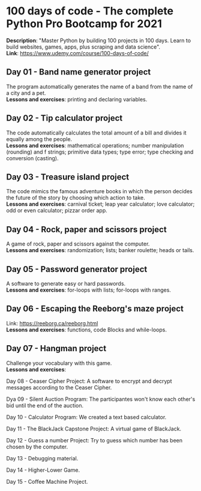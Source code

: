 # 100 days of code - The complete Python Pro Bootcamp for 2021

**Description**: "Master Python by building 100 projects in 100 days. Learn to build websites, games, apps, plus scraping and data science". <br>
**Link**: https://www.udemy.com/course/100-days-of-code/

## Day 01 - Band name generator project

The program automatically generates the name of a band from the name of a city and a pet.<br>
**Lessons and exercises**: printing and declaring variables.

## Day 02 - Tip calculator project

The code automatically calculates the total amount of a bill and divides it equally among the people.<br>
**Lessons and exercises**: mathematical operations; number manipulation (rounding) and f strings; primitive data types; type error; type checking and conversion (casting).

## Day 03 - Treasure island project

The code mimics the famous adventure books in which the person decides the future of the story by choosing which action to take.<br>
**Lessons and exercises**: carnival ticket; leap year calculator; love calculator; odd or even calculator; pizzar order app.

## Day 04 - Rock, paper and scissors project

A game of rock, paper and scissors against the computer.<br>
**Lessons and exercises**: randomization; lists; banker roulette; heads or tails.

## Day 05 - Password generator project

A software to generate easy or hard passwords.<br>
**Lessons and exercises**: for-loops with lists; for-loops with ranges.

## Day 06 - Escaping the Reeborg's maze project

Link: https://reeborg.ca/reeborg.html <br>
**Lessons and exercises**: functions, code Blocks and while-loops.

## Day 07 - Hangman project

Challenge your vocabulary with this game.<br>
**Lessons and exercises**:

Day 08 - Ceaser Cipher Project: A software to encrypt and decrypt messages according to the Ceaser Cipher.

Dya 09 - Silent Auction Program: The participantes won't know each other's bid until the end of the auction.

Day 10 - Calculator Program: We created a text based calculator.

Day 11 - The BlackJack Capstone Project: A virtual game of BlackJack.

Day 12 - Guess a number Project: Try to guess which number has been chosen by the computer.

Day 13 - Debugging material.

Day 14 - Higher-Lower Game.

Day 15 - Coffee Machine Project.